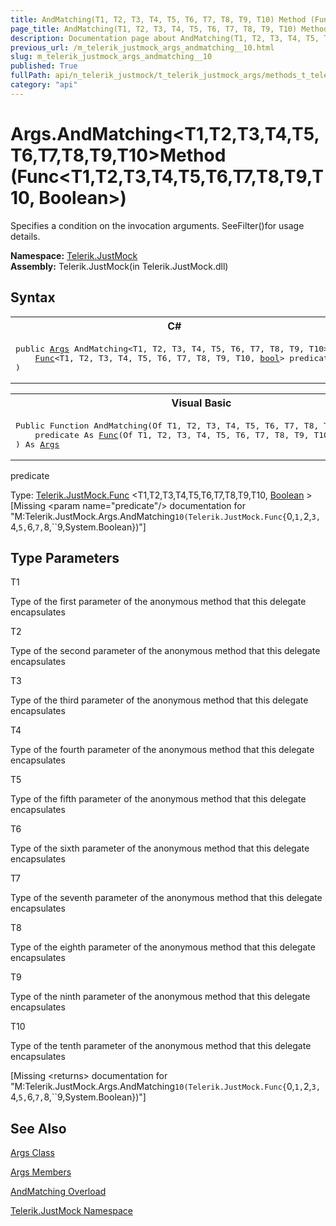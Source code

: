 ```yaml
---
title: AndMatching(T1, T2, T3, T4, T5, T6, T7, T8, T9, T10) Method (Func(T1, T2, T3, T4, T5, T6, T7, T8, T9, T10, Boolean))
page_title: AndMatching(T1, T2, T3, T4, T5, T6, T7, T8, T9, T10) Method (Func(T1, T2, T3, T4, T5, T6, T7, T8, T9, T10, Boolean)) | JustMock Documentation
description: Documentation page about AndMatching(T1, T2, T3, T4, T5, T6, T7, T8, T9, T10) Method (Func(T1, T2, T3, T4, T5, T6, T7, T8, T9, T10, Boolean)).
previous_url: /m_telerik_justmock_args_andmatching__10.html
slug: m_telerik_justmock_args_andmatching__10
published: True
fullPath: api/n_telerik_justmock/t_telerik_justmock_args/methods_t_telerik_justmock_args/overload_telerik_justmock_args_andmatching/m_telerik_justmock_args_andmatching__10
category: "api"
---
```


# Args.AndMatching&lt;T1,T2,T3,T4,T5,T6,T7,T8,T9,T10&gt;Method (Func&lt;T1,T2,T3,T4,T5,T6,T7,T8,T9,T10, Boolean&gt;)



Specifies a condition on the invocation arguments. SeeFilter()for usage details.


 **Namespace:**  [Telerik.JustMock](n_telerik_justmock) <br> **Assembly:** Telerik.JustMock(in Telerik.JustMock.dll)
## Syntax


<div id="syntaxCodeBlocks" class="code"><span codeLanguage="CSharp"><table><tr><th>C#</th></tr><tr><td><pre xml:space="preserve"><span class="keyword">public</span> <a href="T_Telerik_JustMock_Args.html">Args</a> <span class="identifier">AndMatching</span>&lt;T1, T2, T3, T4, T5, T6, T7, T8, T9, T10&gt;(
	<a href="T_Telerik_JustMock_Func_11.html">Func</a>&lt;T1, T2, T3, T4, T5, T6, T7, T8, T9, T10, <a href="https://msdn2.microsoft.com/en-us/library/a28wyd50" target="_blank">bool</a>&gt; <span class="parameter">predicate</span>
)
</pre></td></tr></table></span><span codeLanguage="VisualBasicDeclaration"><table><tr><th>Visual Basic</th></tr><tr><td><pre xml:space="preserve"><span class="keyword">Public</span> <span class="keyword">Function</span> <span class="identifier">AndMatching</span>(<span class="keyword">Of</span> T1, T2, T3, T4, T5, T6, T7, T8, T9, T10) ( _
	<span class="parameter">predicate</span> <span class="keyword">As</span> <a href="T_Telerik_JustMock_Func_11.html">Func</a>(<span class="keyword">Of</span> T1, T2, T3, T4, T5, T6, T7, T8, T9, T10, <a href="https://msdn2.microsoft.com/en-us/library/a28wyd50" target="_blank">Boolean</a>) _
) <span class="keyword">As</span> <a href="T_Telerik_JustMock_Args.html">Args</a></pre></td></tr></table></span></div>



predicate<br>


Type: [Telerik.JustMock.Func](t_telerik_justmock_func_11) &lt;T1,T2,T3,T4,T5,T6,T7,T8,T9,T10, [Boolean](a28wyd50) &gt;<br>
[Missing &lt;param name="predicate"/&gt; documentation for "M:Telerik.JustMock.Args.AndMatching``10(Telerik.JustMock.Func{``0,``1,``2,``3,``4,``5,``6,``7,``8,``9,System.Boolean})"]




## Type Parameters




T1<br>


Type of the first parameter of the anonymous method that this delegate encapsulates

T2<br>


Type of the second parameter of the anonymous method that this delegate encapsulates

T3<br>


Type of the third parameter of the anonymous method that this delegate encapsulates

T4<br>


Type of the fourth parameter of the anonymous method that this delegate encapsulates

T5<br>


Type of the fifth parameter of the anonymous method that this delegate encapsulates

T6<br>


Type of the sixth parameter of the anonymous method that this delegate encapsulates

T7<br>


Type of the seventh parameter of the anonymous method that this delegate encapsulates

T8<br>


Type of the eighth parameter of the anonymous method that this delegate encapsulates

T9<br>


Type of the ninth parameter of the anonymous method that this delegate encapsulates

T10<br>


Type of the tenth parameter of the anonymous method that this delegate encapsulates



[Missing &lt;returns&gt; documentation for "M:Telerik.JustMock.Args.AndMatching``10(Telerik.JustMock.Func{``0,``1,``2,``3,``4,``5,``6,``7,``8,``9,System.Boolean})"]


## See Also



 [Args Class](t_telerik_justmock_args) 

 [Args Members](allmembers_t_telerik_justmock_args) 

 [AndMatching Overload](overload_telerik_justmock_args_andmatching) 

 [Telerik.JustMock Namespace](n_telerik_justmock) 



